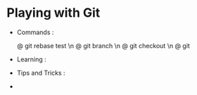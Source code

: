 # Playing with Git

- Commands : 

	@ git rebase test \n 
	@ git branch <branch name> \n
	@ git checkout <branch name> \n
	@ git

- Learning :

- Tips and Tricks :

- 
